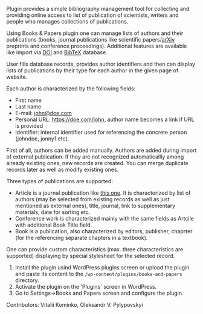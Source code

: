 Plugin provides a simple bibliography management tool for collecting and 
providing online access to list of publication of scientists, writers and 
people who manages collections of publications.

Using Books & Papers plugin one can manage lists of authors and their publications 
(books, journal publications like scientific papers/[arXiv](https://arxiv.org/) preprints and conference proceedings). 
Additional features are available like import via [DOI](http://dx.doi.org/) and [BibTeX](http://www.bibtex.org/) database.

User fills database records, provides author identifiers and then can display lists of publications by their type for each
author in the given page of website.

Each author is characterized by the following fields:
* First name
* Last name
* E-mail: john@doe.com
* Personal URL: https://doe.com/john, author name becomes a link if URL is provided
* Identifier: internal identifier used for referencing the concrete person (johndoe, jonny1 etc).

First of all, authors can be added manually. Authors are added during import of external publication. 
If they are not recognized automaticallly among already existing ones, new records are created. You can
merge duplicate records later as well as modify existing ones.

Three types of publications are supported: 
* Article is a journal publication like [this one](https://journals.aps.org/prb/abstract/10.1103/PhysRevB.99.054422). 
It is characterized by list of authors (may be selected from existing records as well as just mentioned as external ones), 
title, journal, link to supplementary materials, date for sorting etc.
* Conference work is characterized mainly with the same fields as Artcile with additional Book Title field.
* Book is a publication, also characterized by editors, publisher, chaprter (for the referencing separate chapters in a textbook).

One can provide custom characteristics (max. three characteristics are supported) displaying by special stylesheet for the selected
record. 

1. Install the plugin usind WordPress plugins screen or upload the plugin and paste its content to the `/wp-content/plugins/books-and-papers` directory.
1. Activate the plugin on the 'Plugins' screen in WordPress.
1. Go to Settings->Books and Papers screen and configure the plugin.

Contributors: Vitalii Kominko, Oleksandr V. Pylypovskyi